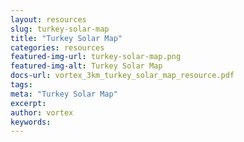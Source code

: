 ```yaml
---
layout: resources
slug: turkey-solar-map
title: "Turkey Solar Map"
categories: resources
featured-img-url: turkey-solar-map.png
featured-img-alt: Turkey Solar Map
docs-url: vortex_3km_turkey_solar_map_resource.pdf
tags:
meta: "Turkey Solar Map"
excerpt: 
author: vortex
keywords: 
---
```

